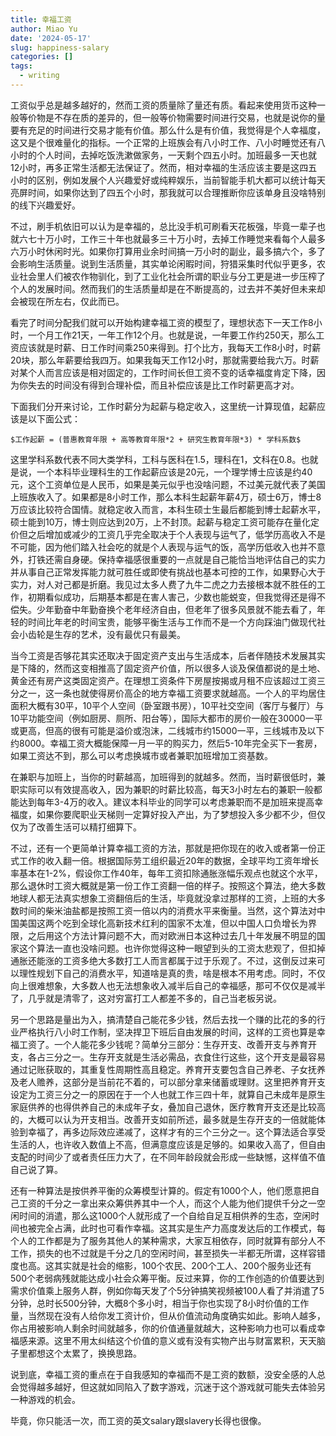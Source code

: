 ```yaml
---
title: 幸福工资
author: Miao Yu
date: '2024-05-17'
slug: happiness-salary
categories: []
tags:
  - writing
---
```

工资似乎总是越多越好的，然而工资的质量除了量还有质。看起来使用货币这种一般等价物是不存在质的差异的，但一般等价物需要时间进行交易，也就是说你的量要有充足的时间进行交易才能有价值。那么什么是有价值，我觉得是个人幸福度，这又是个很难量化的指标。一个正常的上班族会有八小时工作、八小时睡觉还有八小时的个人时间，去掉吃饭洗漱做家务，一天剩个四五小时。加班最多一天也就12小时，再多正常生活都无法保证了。然而，相对幸福的生活应该主要是这四五小时的区别，例如发展个人兴趣爱好或纯粹娱乐，当前智能手机大都可以统计每天亮屏时间，如果你达到了四五个小时，那我就可以合理推断你应该单身且没啥特别的线下兴趣爱好。

不过，刷手机依旧可以认为是幸福的，总比没手机可刷看天花板强，毕竟一辈子也就六七十万小时，工作三十年也就最多三十万小时，去掉工作睡觉来看每个人最多六万小时休闲时光。如果你打算用业余时间搞一万小时的副业，最多搞六个，多了会影响生活质量。说到生活质量，其实单论闲暇时间，狩猎采集时代似乎更多，农业社会里人们被农作物驯化，到了工业化社会所谓的职业与分工更是进一步压榨了个人的发展时间。然而我们的生活质量却是在不断提高的，过去并不美好但未来却会被现在所左右，仅此而已。

看完了时间分配我们就可以开始构建幸福工资的模型了，理想状态下一天工作8小时，一个月工作21天，一年工作12个月。也就是说，一年要工作约250天，那么工资应该就是时薪、日工作时间乘250来得到。打个比方，我每天工作8小时，时薪20块，那么年薪要给我四万。如果我每天工作12小时，那就需要给我六万。时薪对某个人而言应该是相对固定的，工作时间长但工资不变的话幸福度肯定下降，因为你失去的时间没有得到合理补偿，而且补偿应该是比工作时薪更高才对。

下面我们分开来讨论，工作时薪分为起薪与稳定收入，这里统一计算现值，起薪应该是以下面公式：

`$工作起薪 = (普惠教育年限 + 高等教育年限*2 + 研究生教育年限*3) * 学科系数$`

这里学科系数代表不同大类学科，工科与医科在1.5，理科在1，文科在0.8。也就是说，一个本科毕业理科生的工作起薪应该是20元，一个理学博士应该是约40元，这个工资单位是人民币，如果是美元似乎也没啥问题，不过美元就代表了美国上班族收入了。如果都是8小时工作，那么本科生起薪年薪4万，硕士6万，博士8万应该比较符合国情。就稳定收入而言，本科生硕士生最后都能到博士起薪水平，硕士能到10万，博士则应达到20万，上不封顶。起薪与稳定工资可能存在量化定价但之后增加或减少的工资几乎完全取决于个人表现与运气了，低学历高收入不是不可能，因为他们踏入社会吃的就是个人表现与运气的饭，高学历低收入也并不意外，打铁还需自身硬。保持幸福感很重要的一点就是自己能恰当地评估自己的实力并从事自己正常发挥能力就可胜任或即使有挑战也基本可控的工作，如果野心大于实力，对人对己都是折磨。我见过太多人费了九牛二虎之力去接根本就不胜任的工作，初期看似成功，后期基本都是在害人害己，少数也能蜕变，但我觉得还是得不偿失。少年勤奋中年勤奋换个老年经济自由，但老年了很多风景就不能去看了，年轻的时间比年老的时间宝贵，能够平衡生活与工作而不是一个方向踩油门做现代社会小齿轮是生存的艺术，没有最优只有最美。

当今工资是否够花其实还取决于固定资产支出与生活成本，后者伴随技术发展其实是下降的，然而这变相推高了固定资产价值，所以很多人谈及保值都说的是土地、黄金还有房产这类固定资产。在理想工资条件下房屋按揭或月租不应该超过工资三分之一，这一条也就使得房价高企的地方幸福工资要求就越高。一个人的平均居住面积大概有30平，10平个人空间（卧室跟书房），10平社交空间（客厅与餐厅）与10平功能空间（例如厨房、厕所、阳台等），国际大都市的房价一般在30000一平或更高，但高的很有可能是溢价或泡沫，二线城市约15000一平，三线城市及以下约8000。幸福工资大概能保障一月一平的购买力，然后5-10年完全买下一套房，如果工资达不到，那么可以考虑换城市或者兼职加班增加工资基数。

在兼职与加班上，当你的时薪越高，加班得到的就越多。然而，当时薪很低时，兼职实际可以有效提高收入，因为兼职的时薪比较高，每天3小时左右的兼职一般都能达到每年3-4万的收入。建议本科毕业的同学可以考虑兼职而不是加班来提高幸福度，如果你要爬职业天梯则一定算好投入产出，为了梦想投入多少都不少，但仅仅为了改善生活可以精打细算下。

不过，还有一个更简单计算幸福工资的方法，那就是把你现在的收入或者第一份正式工作的收入翻一倍。根据国际劳工组织最近20年的数据，全球平均工资年增长率基本在1-2%，假设你工作40年，每年工资扣除通胀涨幅乐观点也就这个水平，那么退休时工资大概就是第一份工作工资翻一倍的样子。按照这个算法，绝大多数地球人都无法真实想象工资翻倍后的生活，毕竟就没拿过那样的工资，上班的大多数时间的柴米油盐都是按照工资一倍以内的消费水平来衡量。当然，这个算法对中国美国这两个吃到全球化高新技术红利的国家不太准，但以中国人口负增长为界限，之后用这个方法计算问题不大，而对欧洲日本这种过去几十年发展不明显的国家这个算法一直也没啥问题。也许你觉得这种一眼望到头的工资太悲观了，但扣掉通胀还能涨的工资多绝大多数打工人而言都属于过于乐观了。不过，这倒反过来可以理性规划下自己的消费水平，知道啥是真的贵，啥是根本不用考虑。同时，不仅向上很难想象，大多数人也无法想象收入减半后自己的幸福感，那可不仅仅是减半了，几乎就是清零了，这对穷富打工人都差不多的，自己当老板另说。

另一个思路是量出为入，搞清楚自己能花多少钱，然后去找一个赚的比花的多的行业严格执行八小时工作制，坚决捍卫下班后自由发展的时间，这样的工资也算是幸福工资了。一个人能花多少钱呢？简单分三部分：生存开支、改善开支与养育开支，各占三分之一。生存开支就是生活必需品，衣食住行这些，这个开支是最容易通过记账获取的，其重复性周期性高且稳定。养育开支要包含自己养老、子女抚养及老人赡养，这部分是当前花不着的，可以部分拿来储蓄或理财。这里把养育开支设定为工资三分之一的原因在于一个人也就工作三四十年，就算自己未成年是原生家庭供养的也得供养自己的未成年子女，叠加自己退休，医疗教育开支还是比较高的，大概可以认为开支相当。改善开支如前所述，最多就是生存开支的一倍就能体验到幸福了，再多边际效应递减了，这样才有的三个三分之一。这个算法适合享受生活的人，也许收入数值上不高，但满意度应该是足够的。如果收入高了，但自由支配的时间少了或者责任压力大了，在不同年龄段就会形成一些缺憾，这样值不值自己说了算。 

还有一种算法是按供养平衡的众筹模型计算的。假定有1000个人，他们愿意把自己工资的千分之一拿出来众筹供养其中一个人，而这个人能为他们提供千分之一空闲时间的消遣，那么这1000个人就形成了一个自给自足互相供养的生态，空闲时间也被完全占满，此时也可看作幸福。这其实是生产力高度发达后的工作模式，每个人的工作都是为了服务其他人的某种需求，大家互相依存，同时就算有部分人不工作，损失的也不过就是千分之几的空闲时间，甚至损失一半都无所谓，这样容错度也高。这其实就是社会的缩影，100个农民、200个工人、200个服务业还有500个老弱病残就能达成小社会众筹平衡。反过来算，你的工作创造的价值要达到需求价值乘上服务人群，例如你每天发了个5分钟搞笑视频被100人看了并消遣了5分钟，总时长500分钟，大概8个多小时，相当于你也实现了8小时价值的工作量，当然现在没有人给你发工资计价，但从价值流动角度确实如此。影响人越多，你占用被影响人剩余时间就越多，你的价值通量就越大，这种影响力也可以看成幸福感来源。这里不用太纠结这个价值的意义或有没有实物产出与财富累积，天天脑子里都想这个太累了，换换思路。

说到底，幸福工资的重点在于自我感知的幸福而不是工资的数额，没安全感的人总会觉得越多越好，但这就如同陷入了数字游戏，沉迷于这个游戏就可能失去体验另一种游戏的机会。

毕竟，你只能活一次，而工资的英文salary跟slavery长得也很像。
